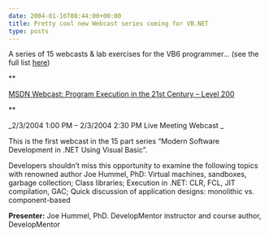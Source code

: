 ```yaml
---
date: 2004-01-16T08:44:00+00:00
title: Pretty cool new Webcast series coming for VB.NET
type: posts
---
```

A series of 15 webcasts & lab exercises for the VB6 programmer... (see the full list [here](http://www.lfc.edu/~hummel/webcasts.htm))

**

[MSDN Webcast: Program Execution in the 21st Century &#8211; Level 200](http://msevents.microsoft.com/CUI/EventDetail.aspx?EventID=1032243061&Culture=en-US)

**



_2/3/2004 1:00 PM &#8211; 2/3/2004 2:30 PM Live Meeting Webcast
_


This is the first webcast in the 15 part series “Modern Software Development in .NET Using Visual Basic”.

Developers shouldn’t miss this opportunity to examine the following topics with renowned author Joe Hummel, PhD: Virtual machines, sandboxes, garbage collection; Class libraries; Execution in .NET: CLR, FCL, JIT compilation, GAC; Quick discussion of application designs: monolithic vs. component-based

**Presenter:** Joe Hummel, PhD. DevelopMentor instructor and course author, DevelopMentor
